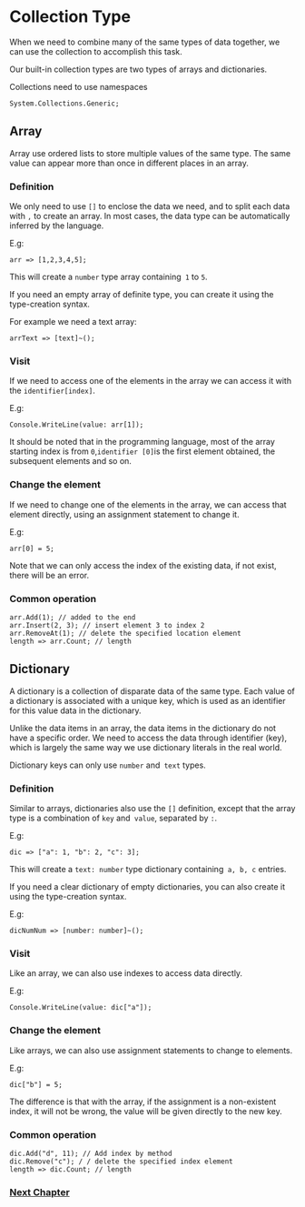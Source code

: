 # Collection Type
When we need to combine many of the same types of data together, we can use the collection to accomplish this task.

Our built-in collection types are two types of arrays and dictionaries.

Collections need to use namespaces
        
    System.Collections.Generic;

## Array
Array use ordered lists to store multiple values ​​of the same type. The same value can appear more than once in different places in an array.
    
### Definition
We only need to use `[]` to enclose the data we need, and to split each data with `,` to create an array. In most cases, the data type can be automatically inferred by the language.

E.g:

    arr => [1,2,3,4,5];

This will create a `number` type array containing` 1` to `5`.

If you need an empty array of definite type, you can create it using the type-creation syntax.

For example we need a text array:

    arrText => [text]~();

### Visit
If we need to access one of the elements in the array we can access it with the `identifier[index]`.

E.g:

    Console.WriteLine(value: arr[1]);

It should be noted that in the programming language, most of the array starting index is from `0`,` identifier [0] `is the first element obtained, the subsequent elements and so on.
### Change the element
If we need to change one of the elements in the array, we can access that element directly, using an assignment statement to change it.

E.g:

    arr[0] = 5;
    
Note that we can only access the index of the existing data, if not exist, there will be an error.
### Common operation
    
    arr.Add(1); // added to the end
    arr.Insert(2, 3); // insert element 3 to index 2
    arr.RemoveAt(1); // delete the specified location element
    length => arr.Count; // length

## Dictionary
A dictionary is a collection of disparate data of the same type. Each value of a dictionary is associated with a unique key, which is used as an identifier for this value data in the dictionary.

Unlike the data items in an array, the data items in the dictionary do not have a specific order. We need to access the data through identifier (key), which is largely the same way we use dictionary literals in the real world.

Dictionary keys can only use `number` and` text` types.
### Definition
Similar to arrays, dictionaries also use the `[]` definition, except that the array type is a combination of `key` and` value`, separated by `:`.

E.g:

    dic => ["a": 1, "b": 2, "c": 3];

This will create a `text: number` type dictionary containing` a, b, c` entries.

If you need a clear dictionary of empty dictionaries, you can also create it using the type-creation syntax.

E.g:

    dicNumNum => [number: number]~();

### Visit
Like an array, we can also use indexes to access data directly.

E.g:

    Console.WriteLine(value: dic["a"]);

### Change the element
Like arrays, we can also use assignment statements to change to elements.

E.g:

    dic["b"] = 5;
    
The difference is that with the array, if the assignment is a non-existent index, it will not be wrong, the value will be given directly to the new key.
### Common operation

    dic.Add("d", 11); // Add index by method
    dic.Remove("c"); / / delete the specified index element
    length => dic.Count; // length

### [Next Chapter](judgment.md)